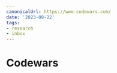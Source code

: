 ```yaml
---
canonicalUrl: https://www.codewars.com/
date: '2023-08-22'
tags:
- research
- inbox
---
```


# Codewars